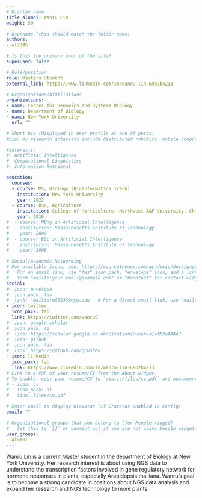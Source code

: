 ```yaml
---
# Display name
title_alumni: Wanru Lin
weight: 50

# Username (this should match the folder name)
authors:
- wl2345

# Is this the primary user of the site?
superuser: false

# Role/position
role: Masters Student
external_link: https://www.linkedin.com/in/wanru-lin-69b2b4213

# Organizations/Affiliations
organizations:
- name: Center for Genomics and Systems Biology
- name: Department of Biology
- name: New York University
  url: ""

# Short bio (displayed in user profile at end of posts)
#bio: My research interests include distributed robotics, mobile computing and programmable matter.

#interests:
#- Artificial Intelligence
#- Computational Linguistics
#- Information Retrieval

education:
  courses:
  - course: MS, Biology (Bioinformatics Track)
    institution: New York University
    year: 2022
  - course: BSc, Agriculture
    institution: College of Horticulture, Northwest A&F University, China
    year: 2016
#  - course: MEng in Artificial Intelligence
#    institution: Massachusetts Institute of Technology
#    year: 2009
#  - course: BSc in Artificial Intelligence
#    institution: Massachusetts Institute of Technology
#    year: 2008

# Social/Academic Networking
# For available icons, see: https://sourcethemes.com/academic/docs/page-builder/#icons
#   For an email link, use "fas" icon pack, "envelope" icon, and a link in the
#   form "mailto:your-email@example.com" or "#contact" for contact widget.
social:
#- icon: envelope
#  icon_pack: fas
#  link: 'mailto:ml6535@nyu.edu'  # For a direct email link, use "mailto:test@example.org".
- icon: twitter
  icon_pack: fab
  link: https://twitter.com/wanru0
#- icon: google-scholar
#  icon_pack: ai
#  link: https://scholar.google.co.uk/citations?user=sIwtMXoAAAAJ
#- icon: github
#  icon_pack: fab
#  link: https://github.com/gcushen
- icon: linkedin
  icon_pack: fab
  link: https://www.linkedin.com/in/wanru-lin-69b2b4213
# Link to a PDF of your resume/CV from the About widget.
# To enable, copy your resume/CV to `static/files/cv.pdf` and uncomment the lines below.
# - icon: cv
#   icon_pack: ai
#   link: files/cv.pdf

# Enter email to display Gravatar (if Gravatar enabled in Config)
email: ""

# Organizational groups that you belong to (for People widget)
#   Set this to `[]` or comment out if you are not using People widget.
user_groups:
- Alumni
---
```

Wanru Lin is a current Master student in the department of Biology at New York University. Her research interest is about using NGS data to understand the transcription factors involved in gene regulatory network for hormone responses in plants, especially Arabidopsis thailiana. Wanru’s goal is to become a strong candidate in positions about NGS data analysis and expand her research and NGS technology to more plants.
